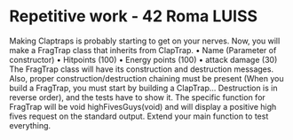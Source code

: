 # Repetitive work - 42 Roma LUISS

Making Claptraps is probably starting to get on your nerves.
Now, you will make a FragTrap class that inherits from ClapTrap.
 • Name (Parameter of constructor)
 • Hitpoints (100)
 • Energy points (100)
 • attack damage (30)
The FragTrap class will have its construction and destruction messages.
Also, proper construction/destruction chaining must be present (When you build a FragTrap, you must start by building a ClapTrap...
Destruction is in reverse order), and the tests have to show it.
The specific function for FragTrap will be void highFivesGuys(void) and will display a positive high fives request on the standard output.
Extend your main function to test everything.
